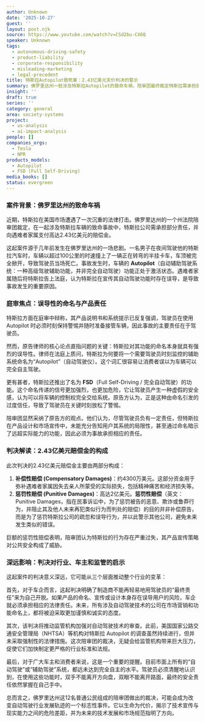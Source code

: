 ```yaml
---
author: Unknown
date: '2025-10-27'
guest: ''
layout: post.njk
source: https://www.youtube.com/watch?v=CSd2bu-CX6Q
speaker: Unknown
tags:
  - autonomous-driving-safety
  - product-liability
  - corporate-responsibility
  - misleading-marketing
  - legal-precedent
title: 特斯拉Autopilot致死案：2.43亿美元天价判决的警示
summary: 佛罗里达州一桩涉及特斯拉Autopilot的致命车祸，陪审团最终裁定特斯拉需承担部分责任，并判处高达2.43亿美元的赔偿。此案的核心焦点在于“自动驾驶”这一命名对用户的误导。判决不仅对特斯拉，也对整个自动驾驶行业敲响了警钟，预示着未来车企在产品宣传和安全责任方面将面临更严格的审视和监管。
insight: ''
draft: true
series: ''
category: general
area: society-systems
project:
  - us-analysis
  - ai-impact-analysis
people: []
companies_orgs:
  - Tesla
  - NPR
products_models:
  - Autopilot
  - FSD (Full Self-Driving)
media_books: []
status: evergreen
---
```

### 案件背景：佛罗里达州的致命车祸

近期，特斯拉在美国市场遭遇了一次沉重的法律打击。佛罗里达州的一个州法院陪审团裁定，在一起涉及特斯拉车辆的致命事故中，特斯拉公司需承担部分责任，并向遇难者家属支付高达2.43亿美元的赔偿金。

这起案件源于几年前发生在佛罗里达州的一场悲剧。一名男子在夜间驾驶他的特斯拉汽车时，车辆以超过100公里的时速撞上了一辆正在转弯的半挂卡车，车顶被完全掀开，导致驾驶员当场死亡。事故发生时，车辆的 **Autopilot**（自动辅助驾驶系统：一种高级驾驶辅助功能，并非完全自动驾驶）功能正处于激活状态。遇难者家属随后将特斯拉告上法庭，认为特斯拉在宣传其自动驾驶功能时存在误导，是导致事故发生的重要原因。

### 庭审焦点：误导性的命名与产品责任

特斯拉方面在庭审中辩称，其产品说明书和系统提示已反复强调，驾驶员在使用 Autopilot 时必须时刻保持警惕并随时准备接管车辆，因此事故的主要责任在于驾驶员。

然而，原告律师的核心论点直指问题的关键：特斯拉对其功能的命名本身就具有强烈的误导性。律师在法庭上质问，特斯拉为何要将一个需要驾驶员时刻监控的辅助系统命名为“Autopilot”（自动驾驶仪）。这个词汇很容易让消费者误以为车辆可以完全自主驾驶。

更有甚者，特斯拉还推出了名为 **FSD**（Full Self-Driving / 完全自动驾驶）的功能。这个命名传递的信号更加强烈，也更加危险，它让驾驶员产生一种虚假的安全感，认为可以将车辆的控制权完全交给系统。原告方认为，正是这种由命名引发的过度信任，导致了驾驶员在关键时刻放松了警惕。

陪审团显然采纳了原告方的观点。他们认为，尽管驾驶员负有一定责任，但特斯拉在产品设计和市场宣传中，未能充分告知用户其系统的局限性，甚至通过命名暗示了远超实际能力的功能，因此必须为事故承担相应的责任。

### 判决解读：2.43亿美元赔偿金的构成

此次判决的2.43亿美元赔偿金主要由两部分构成：

1.  **补偿性赔偿 (Compensatory Damages)**：约4300万美元。这部分资金用于弥补遇难者家属因失去亲人所蒙受的实际损失，包括精神痛苦和经济损失等。
2.  **惩罚性赔偿 (Punitive Damages)**：高达2亿美元。**惩罚性赔偿**（英文：Punitive Damages，指在民事诉讼中，为了惩罚被告的恶意、欺诈或鲁莽行为，并阻止其及他人未来再犯类似行为而判处的赔偿）的目的并非补偿原告，而是为了惩罚特斯拉公司的疏忽和误导行为，并以此警示其他公司，避免未来发生类似的错误。

巨额的惩罚性赔偿表明，陪审团认为特斯拉的行为存在严重过失，其产品宣传策略对公共安全构成了威胁。

### 深远影响：判决对行业、车主和监管的启示

这起案件的判决意义深远，它可能从三个层面推动整个行业的变革：

首先，对于车企而言，这起判决明确了制造商不能再轻易地用驾驶员的“最终责任”来为自己开脱。如果产品的命名、宣传或设计本身存在误导用户的风险，车企就必须承担相应的法律责任。未来，所有涉及自动驾驶技术的公司在市场营销和功能命名上，都将被迫采取更加谨慎和诚实的态度。

其次，该判决将推动监管机构加强对自动驾驶技术的审查。此前，美国国家公路交通安全管理局（NHTSA）等机构对特斯拉 Autopilot 的调查虽然持续进行，但并未采取强制性的法律措施。这次陪审团的裁决，无疑会给监管机构带来巨大压力，促使它们加快制定更严格的行业标准和法规。

最后，对于广大车主和消费者来说，这是一个重要的提醒。目前市面上所有的“自动驾驶”或“辅助驾驶”系统，都远未达到完全自主的水平。驾驶员必须清醒地认识到，在使用这些功能时，双手不能离开方向盘，双眼不能离开路面，最终的安全责任依然掌握在自己手中。

总而言之，佛罗里达州这12名普通公民组成的陪审团做出的裁决，可能会成为改变自动驾驶行业发展轨迹的一个标志性事件。它以生命为代价，揭示了技术宣传与现实能力之间的危险差距，并为未来的技术发展和市场规范指明了方向。